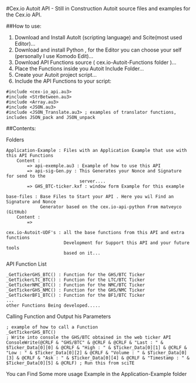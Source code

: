 #Cex.io Autoit API - Still in Construction
Autoit source files and examples for the Cex.io API.

##How to use:
1. Download and Install AutoIt (scripting language) and Scite(most used Editor)...
2. Download and install Python , for the Editor you can choose your self (personally 
   I use Komodo Edit)...
3. Download API Functions source ( cex.io-Autoit-Functions folder )...
4. Place the Functions inside you Autoit Include Folder...
5. Create your Autoit project script...
6. Include the API Functions to your script:

```autoit
#include <cex-io_api.au3>
#include <StrBetween.au3>
#include <Array.au3>
#include <JSON.au3>
#include <JSON_Translate.au3> ; examples of translator functions, includes JSON_pack and JSON_unpack
```

##Contents:

Folders
```Autoit
Application-Example : Files with an Application Example that use with this API Functions
	Content : 
		=> api-exemple.au3 : Example of how to use this API
		=> api-sig-Gen.py : This Generates your Nonce and Signature for send to the
							server....
		=> GHS_BTC-ticker.kxf : window form Example for this example

base-files : Base Files to Start your API . Here you wil Find an Signature and Nonce
			 Generator based on the cex.io-api-python From matveyco (GitHub)
	Content : 
		=> 

cex.io-Autoit-UDF's : all the base functions from this API and extra functions 
					  Development for Support this API and your future tools 
					  based on it...
```

API Function List

```autoit
_GetTickerGHS_BTC() : Function for the GHS/BTC Ticker
_GetTickerLTC_BTC() : Function for the LTC/BTC Ticker
_GetTickerNMC_BTC() : Function for the NMC/BTC Ticker
_GetTickerGHS_NMC() : Function for the GHS/NMC Ticker
_GetTickerBF1_BTC() : Function for the BF1/BTC Ticker
...
other Functions Being developed.....
```

Calling Function and Output his Parameters

```autoit
; example of how to call a Function
_GetTickerGHS_BTC()
; Write into console the GHS/BTC obtained in the web ticker API
ConsoleWrite(@CRLF & "GHS/BTC" & @CRLF & @CRLF & "Last : " & $Ticker_Data[0][0] & @CRLF & "High : " & $Ticker_Data[0][1] & @CRLF & "Low : " & $Ticker_Data[0][2] & @CRLF & "Volume : " & $Ticker_Data[0][3] & @CRLF & "Ask : " & $Ticker_Data[0][4] & @CRLF & "Timestamp : " & $Ticker_Data[0][5] & @CRLF) ; Run this from sciTE
```

You can Find Some more usage Example in the Application-Example folder
